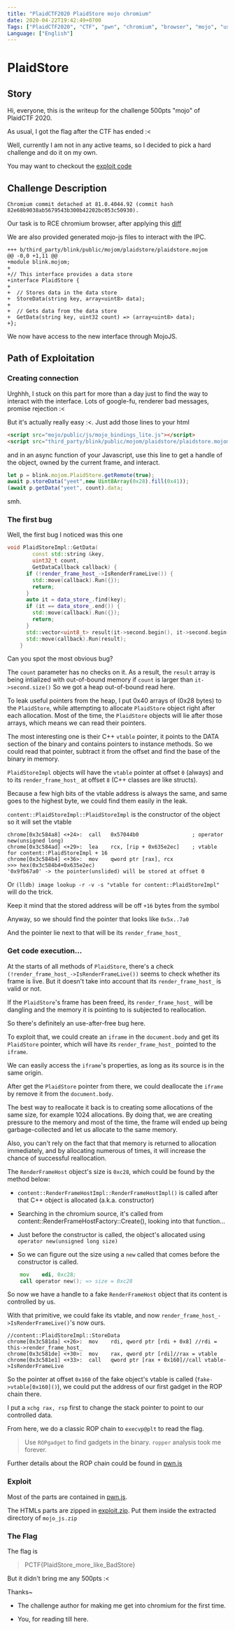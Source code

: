 ```yaml
---
title: "PlaidCTF2020 PlaidStore mojo chromium"
date: 2020-04-22T19:42:49+0700
Tags: ["PlaidCTF2020", "CTF", "pwn", "chromium", "browser", "mojo", "use-after-free", "UAF"]
Language: ["English"]
---
```


PlaidStore
===

## Story

Hi, everyone, this is the writeup for the challenge 500pts "mojo" of PlaidCTF 2020.

As usual, I got the flag after the CTF has ended :<

Well, currently I am not in any active teams, so I decided to pick a hard challenge and do it on my own.

You may want to checkout the [exploit code](https://github.com/TrungNguyen1909/writeups/tree/master/PlaidCTF2020)

## Challenge Description
```
Chromium commit detached at 81.0.4044.92 (commit hash 82e68b9038ab5679543b300b42202bc053c50930).
```

Our task is to RCE chromium browser, after applying this [diff](./plaidstore.ctf)

We are also provided generated mojo-js files to interact with the IPC.

```
+++ b/third_party/blink/public/mojom/plaidstore/plaidstore.mojom
@@ -0,0 +1,11 @@
+module blink.mojom;
+
+// This interface provides a data store
+interface PlaidStore {
+
+  // Stores data in the data store
+  StoreData(string key, array<uint8> data);
+
+  // Gets data from the data store
+  GetData(string key, uint32 count) => (array<uint8> data);
+};
```

We now have access to the new interface through MojoJS.

## Path of Exploitation

### Creating connection

Urghhh, I stuck on this part for more than a day just to find the way to interact with the interface.
Lots of google-fu, renderer bad messages, promise rejection :<

But it's actually really easy :<. Just add those lines to your html

```html
<script src="mojo/public/js/mojo_bindings_lite.js"></script>
<script src="third_party/blink/public/mojom/plaidstore/plaidstore.mojom-lite.js"></script>
```

and in an async function of your Javascript, use this line to get a handle of the object, owned by the current frame, and interact.

```js
let p = blink.mojom.PlaidStore.getRemote(true);
await p.storeData("yeet",new Uint8Array(0x28).fill(0x41));
(await p.getData("yeet", count).data;
```

smh.

### The first bug

Well, the first bug I noticed was this one

```cpp
void PlaidStoreImpl::GetData(
	    const std::string &key,
	    uint32_t count,
	    GetDataCallback callback) {
	  if (!render_frame_host_->IsRenderFrameLive()) {
	    std::move(callback).Run({});
	    return;
	  }
	  auto it = data_store_.find(key);
	  if (it == data_store_.end()) {
	    std::move(callback).Run({});
	    return;
	  }
	  std::vector<uint8_t> result(it->second.begin(), it->second.begin() + count);
	  std::move(callback).Run(result);
	}
```

Can you spot the most obvious bug?

The `count` parameter has no checks on it.
As a result, the `result` array is being intialized with out-of-bound memory if `count` is larger than `it->second.size()`
So we got a heap out-of-bound read here.

To leak useful pointers from the heap, I put 0x40 arrays of (0x28 bytes) to the `PlaidStore`,
while attempting to allocate `PlaidStore` object right after each allocation.
Most of the time, the `PlaidStore` objects will lie after those arrays, which means we can read their pointers.

The most interesting one is their C++ `vtable` pointer, it points to the DATA section of the binary and contains pointers to instance methods.
So we could read that pointer, subtract it from the offset and find the base of the binary in memory.

`PlaidStoreImpl` objects will have the `vtable` pointer at offset `0` (always) and to its `render_frame_host_` at offset `8` (C++ classes are like structs).

Because a few high bits of the vtable address is always the same, and same goes to the highest byte, we could find them easily in the leak.

`content::PlaidStoreImpl::PlaidStoreImpl` is the constructor of the object so it will set the vtable
```
chrome[0x3c584a8] <+24>:  call   0x57044b0                 ; operator new(unsigned long)
chrome[0x3c584ad] <+29>:  lea    rcx, [rip + 0x635e2ec]    ; vtable for content::PlaidStoreImpl + 16
chrome[0x3c584b4] <+36>:  mov    qword ptr [rax], rcx
>>> hex(0x3c584b4+0x635e2ec)
'0x9fb67a0' -> the pointer(unslided) will be stored at offset 0
```

Or `(lldb) image lookup -r -v -s "vtable for content::PlaidStoreImpl"` will do the trick.

Keep it mind that the stored address will be off `+16` bytes from the symbol

Anyway, so we should find the pointer that looks like `0x5x..7a0`

And the pointer lie next to that will be its `render_frame_host_`

### Get code execution...

At the starts of all methods of `PlaidStore`, there's a check `(!render_frame_host_->IsRenderFrameLive())` seems to check whether its frame is live.
But it doesn't take into account that its `render_frame_host_` is valid or not.

If the `PlaidStore`'s frame has been freed, its `render_frame_host_` will be dangling and the memory it is pointing to is subjected to reallocation.

So there's definitely an use-after-free bug here.

To exploit that, we could create an `iframe` in the `document.body` and get its `PlaidStore` pointer, which will have its `render_frame_host_` pointed to the `iframe`.

We can easily access the `iframe`'s properties, as long as its source is in the same origin.

After get the `PlaidStore` pointer from there, we could deallocate the `iframe` by remove it from the `document.body`.

The best way to reallocate it back is to creating some allocations of the same size, for example 1024 allocations.
By doing that, we are creating pressure to the memory and most of the time, the frame will ended up being garbage-collected and let us allocate to the same memory.

Also, you can't rely on the fact that that memory is returned to allocation immediately, and by allocating numerous of times, it will increase the chance of successful reallocation.

The `RenderFrameHost` object's size is `0xc28`, which could be found by the method below:

- `content::RenderFrameHostImpl::RenderFrameHostImpl()` is called after that C++ object is allocated (a.k.a. constructor)

- Searching in the chromium source, it's called from content::RenderFrameHostFactory::Create(), looking into that function...

- Just before the constructor is called, the object's allocated using `operator new(unsigned long size)`

- So we can figure out the size using a `new` called that comes before the constructor is called.

```asm
	mov    edi, 0xc28;
	call operator new(); => size = 0xc28
```


So now we have a handle to a fake `RenderFrameHost` object that its content is controlled by us.

With that primitive, we could fake its vtable, and now `render_frame_host_->IsRenderFrameLive()`'s now ours.

```
//content::PlaidStoreImpl::StoreData
chrome[0x3c581da] <+26>:  mov    rdi, qword ptr [rdi + 0x8] //rdi = this->render_frame_host_
chrome[0x3c581de] <+30>:  mov    rax, qword ptr [rdi]//rax = vtable
chrome[0x3c581e1] <+33>:  call   qword ptr [rax + 0x160]//call vtable->IsRenderFrameLive
```

So the pointer at offset `0x160` of the fake object's vtable is called (`fake->vtable[0x160]()`), we could put the address of our first gadget in the ROP chain there.

I put a `xchg rax, rsp` first to change the stack pointer to point to our controlled data.

From here, we do a classic ROP chain to `execvp@plt` to read the flag.

> Use `ROPgadget` to find gadgets in the binary. `ropper` analysis took me forever.

Further details about the ROP chain could be found in [pwn.js](./pwn.js)

### Exploit

Most of the parts are contained in [pwn.js](./pwn.js).

The HTMLs parts are zipped in [exploit.zip](./exploit.zip).
Put them inside the extracted directory of `mojo_js.zip`

### The Flag

The flag is

> PCTF{PlaidStore\_more\_like\_BadStore}

But it didn't bring me any 500pts :<

Thanks~

- The challenge author for making me get into chromium for the first time.

- You, for reading till here.


